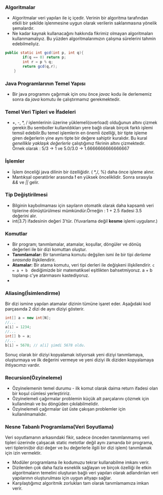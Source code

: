 ### Algoritmalar 
- Algoritmalar veri yapıları ile iç içedir. Verinin bir algoritma tarafından etkili bir şekilde işlenmesine uygun
olarak verilerin saklanmasına yönelik şemalardır.
- Ne kadar kaynak kullanacağını hakkında fikrimiz olmayan algoritmaları kullanmamalıyız. Bu yüzden algoritmalarımızın çalışma sürelerini tahmin edebilmeliyiz.

``` java
public static int gcd(int p, int q){
        if(q == 0) return p;
        int r = p % q;
        return gcd(q,r);
    }
```
### Java Programlarının Temel Yapısı
- Bir java programını çağırmak için onu önce *javac* kodu ile derlememiz sonra da *java* komutu ile çalıştırmamız gerekmektedir.
### Temel Veri Tipleri ve İfadeleri
- +, -, *, / işlemlerinin üzerine yüklemeli(overload) olduğunun altını çizmek gerekir.Bu semboller kullanıldıkları yere bağlı olarak birçok farklı işlemi temsil edebilir.Bu temel işlemlerin en önemli özelliği, bir tipte işleme giren değerlerin yine aynı tipte bir değere sahiptir kuralıdır. Bu kural *genellikle yaklaşık değerlerle* çalıştığımız
fikrinin altını çizmektedir. Örnek olarak : 5/3 -> 1 ve 5.0/3.0 -> 1.6666666666666667
### İşlemler
- İşlem önceliği java dilinin bir özelliğidir. ( *,/, %) daha önce işleme alınır.
- Mantıksal operatörler arasında **!** en yüksek önceliklidir. Sonra sırasıyla *&&* ve *||* gelir.
### Tip Değiştirilmesi
- Bilginin kaybolmaması için sayıların otomatik olarak daha kapsamlı veri tiplerine dönüştürülmesi mümkündür.Örneğin : 1 + 2.5 ifadesi 3.5 değerini alır.
- int(3.7) ifadesinin değeri 3'tür. (Yuvarlama değil **kesme** işlemi uygulanır.)
### Komutlar
- Bir program; tanımlamalar, atamalar, koşullar, döngüler ve dönüş değerleri ile bir dizi komuttan oluştur.
- **Tanımlamalar:** Bir tanımlama komutu değşilen ismi ile bir tipi *derleme sırasında* ilişkilendirir.
- **Atamalar:** Bir atama komutu, veri tipi derleri ile değişkeni ilişkilendirir. `c = a + b ` dediğimizde bir matematiksel eşitlikten bahsetmiyoruz. a + b toplanıp c'ye atanmasını kastediyoruz.
- 
### Aliasing(İsimlendirme)

Bir dizi ismine yapılan atamalar dizinin tümüne işaret eder.
Aşağıdaki kod parçasında 2 dizi de aynı diziyi gösterir.

``` java
int[] a = new int[N];
//...
a[i] = 1234;
//...
int[] b = a;
//...
b[i] = 5678; // a[i] şimdi 5678 oldu. 
```
Sonuç olarak bir diziyi kopyalamak istiyorsak yeni diziyi tanımlamaya,
oluşturmaya ve ilk değerini vermeye ve yeni diziyi ilk diziden kopyalamaya
ihtiyacımzı vardır.
### Recursion(Özyineleme)

- Özyinelemenin temel durumu - ilk komut olarak daima return ifadesi olan bir koşul cümlesi yerleştiririz.
- Özyinelemeli çağırmalar problemin küçük alt parçalarını çözmek için kullanılmalı ve bu döngüden çıkılabilmelidir.
- Özyinelemeli çağırmalar üst üste çakışan problemler için kullanılmamalıdır.

### Nesne Tabanlı Programlama(Veri Soyutlama)

Veri soyutlamanın arkasındaki fikir, sadece önceden tanımlanmamış veri tipleri üzerinde çalışacak static metotlar değil aynı zamanda bir programa, veri tiplerini(bir dizi değer ve bu değerlerle ilgili bir dizi işlem) tanımlamak için izin vermektir.

- Modüler programlama ile kodumuzu tekrar kullanabilme imkanı verir.
- Dizilerden çok daha fazla esneklik sağlayan ve birçok özelliği ile etkin algoritmaların temelini oluşturan bağlı veri yapıları olarak adlandırılan veri yapılarının oluşturulması için uygun altyapı sağlar.
- Karşılaştığımız algoritmik zorlukları tam olarak tanımlamamıza imkan verir.




